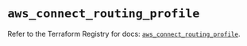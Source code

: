 # `aws_connect_routing_profile`

Refer to the Terraform Registry for docs: [`aws_connect_routing_profile`](https://registry.terraform.io/providers/hashicorp/aws/5.80.0/docs/resources/connect_routing_profile).
